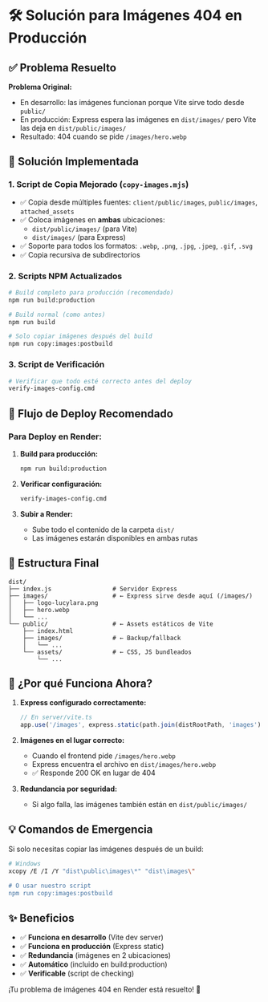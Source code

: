 # 🛠️ Solución para Imágenes 404 en Producción

## ✅ Problema Resuelto

**Problema Original:**
- En desarrollo: las imágenes funcionan porque Vite sirve todo desde `public/`
- En producción: Express espera las imágenes en `dist/images/` pero Vite las deja en `dist/public/images/`
- Resultado: 404 cuando se pide `/images/hero.webp`

## 🔧 Solución Implementada

### 1. **Script de Copia Mejorado** (`copy-images.mjs`)
- ✅ Copia desde múltiples fuentes: `client/public/images`, `public/images`, `attached_assets`
- ✅ Coloca imágenes en **ambas** ubicaciones:
  - `dist/public/images/` (para Vite)
  - `dist/images/` (para Express)
- ✅ Soporte para todos los formatos: `.webp`, `.png`, `.jpg`, `.jpeg`, `.gif`, `.svg`
- ✅ Copia recursiva de subdirectorios

### 2. **Scripts NPM Actualizados**
```bash
# Build completo para producción (recomendado)
npm run build:production

# Build normal (como antes)
npm run build

# Solo copiar imágenes después del build
npm run copy:images:postbuild
```

### 3. **Script de Verificación**
```bash
# Verificar que todo esté correcto antes del deploy
verify-images-config.cmd
```

## 🚀 Flujo de Deploy Recomendado

### Para Deploy en Render:

1. **Build para producción:**
   ```bash
   npm run build:production
   ```

2. **Verificar configuración:**
   ```bash
   verify-images-config.cmd
   ```

3. **Subir a Render:**
   - Sube todo el contenido de la carpeta `dist/`
   - Las imágenes estarán disponibles en ambas rutas

## 📁 Estructura Final

```
dist/
├── index.js                 # Servidor Express
├── images/                  # ← Express sirve desde aquí (/images/)
│   ├── logo-lucylara.png
│   ├── hero.webp
│   └── ...
└── public/                  # ← Assets estáticos de Vite
    ├── index.html
    ├── images/              # ← Backup/fallback
    │   └── ...
    └── assets/              # ← CSS, JS bundleados
        └── ...
```

## 🎯 ¿Por qué Funciona Ahora?

1. **Express configurado correctamente:**
   ```typescript
   // En server/vite.ts
   app.use('/images', express.static(path.join(distRootPath, 'images')))
   ```

2. **Imágenes en el lugar correcto:**
   - Cuando el frontend pide `/images/hero.webp`
   - Express encuentra el archivo en `dist/images/hero.webp`
   - ✅ Responde 200 OK en lugar de 404

3. **Redundancia por seguridad:**
   - Si algo falla, las imágenes también están en `dist/public/images/`

## 💡 Comandos de Emergencia

Si solo necesitas copiar las imágenes después de un build:
```bash
# Windows
xcopy /E /I /Y "dist\public\images\*" "dist\images\"

# O usar nuestro script
npm run copy:images:postbuild
```

## ✨ Beneficios

- ✅ **Funciona en desarrollo** (Vite dev server)
- ✅ **Funciona en producción** (Express static)
- ✅ **Redundancia** (imágenes en 2 ubicaciones)
- ✅ **Automático** (incluido en build:production)
- ✅ **Verificable** (script de checking)

¡Tu problema de imágenes 404 en Render está resuelto! 🎉
